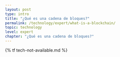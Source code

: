 ```yaml
---
layout: post
type: intro
title: "¿Qué es una cadena de bloques?"
permalink: /technology/expert/what-is-a-blockchain/
topic: technology
level: expert
chapter: "¿Qué es una cadena de bloques?"
---
```


{% tf tech-not-available.md %}

